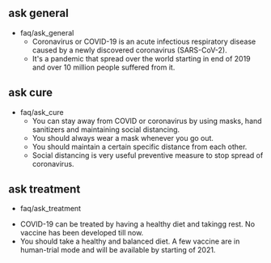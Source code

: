 ## ask general
* faq/ask_general
  - Coronavirus or COVID-19 is an acute infectious respiratory disease caused by a newly discovered coronavirus (SARS-CoV-2).
  - It's a pandemic that spread over the world starting in end of 2019 and over 10 million people suffered from it. 

## ask cure
* faq/ask_cure
  - You can stay away from COVID or coronavirus by using masks, hand sanitizers and maintaining social distancing.
  - You should always wear a mask whenever you go out.
  - You should maintain a certain specific distance from each other.
  - Social distancing is very useful preventive measure to stop spread of coronavirus.

## ask treatment
* faq/ask_treatment
 - COVID-19 can be treated by having a healthy diet and takingg rest. No vaccine has been developed till now.
 - You should take a healthy and balanced diet. A few vaccine are in human-trial mode and will be available by starting of 2021.
